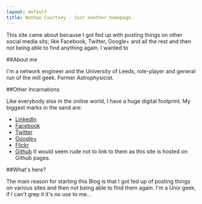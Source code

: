 ```yaml
---
layout: default
title: Nathan Courtney - Just another homepage.
---
```


This site came about because I got fed up with posting things on other social media sits; like Facebook, Twitter, Google+ and all the rest and then not being able to find anything again. I wanted to 

##About me

I'm a network engineer and the University of Leeds, role-player and general run of the mill geek. Former Astrophysicist.

##Other Incarnations

Like everybody else in the online world, I have a huge digital footprint. My biggest marks in the sand are:

 * [LinkedIn](http://www.linkedin.com/in/njdcourtney "LinkedIn")
 * [Facebook](https://www.facebook.com/nathan.courtney "Facebook")
 * [Twitter](https://twitter.com/njdcourtney "Twitter")
 * [Google+](https://plus.google.com/u/0/117231199434787742406/ "Google+")
 * [Flickr](http://www.flickr.com/photos/njdcourtney/ "Flickr")
 * [Github](https://github.com/njdcourtney "Github") It would seem rude not to link to them as this site is hosted on Github pages.
 
##What's here?

The main reason for starting this Blog is that I got fed up of posting things on various sites and then not being able to find them again. I'm a Unix geek, if I can't grep it it's no use to me...
